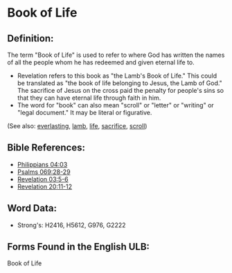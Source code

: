 # Book of Life

## Definition:

The term "Book of Life" is used to refer to where God has written the names of all the people whom he has redeemed and given eternal life to.

* Revelation refers to this book as "the Lamb's Book of Life." This could be translated as "the book of life belonging to Jesus, the Lamb of God." The sacrifice of Jesus on the cross paid the penalty for people's sins so that they can have eternal life through faith in him.
* The word for "book" can also mean "scroll" or "letter" or "writing" or "legal document." It may be literal or figurative.

(See also: [everlasting](../kt/eternity.md), [lamb](../kt/lamb.md), [life](../kt/life.md), [sacrifice](../other/sacrifice.md), [scroll](../other/scroll.md))

## Bible References:

* [Philippians 04:03](rc://en/tn/help/php/04/03)
* [Psalms 069:28-29](rc://en/tn/help/psa/069/028)
* [Revelation 03:5-6](rc://en/tn/help/rev/03/05)
* [Revelation 20:11-12](rc://en/tn/help/rev/20/11)

## Word Data:

* Strong's: H2416, H5612, G976, G2222

## Forms Found in the English ULB:

Book of Life

